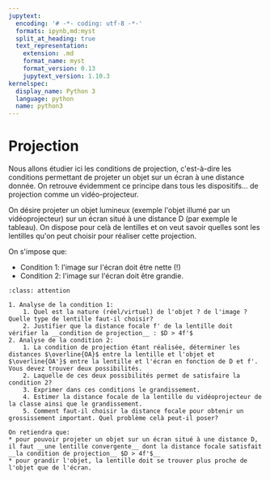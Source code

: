 ```yaml
---
jupytext:
  encoding: '# -*- coding: utf-8 -*-'
  formats: ipynb,md:myst
  split_at_heading: true
  text_representation:
    extension: .md
    format_name: myst
    format_version: 0.13
    jupytext_version: 1.10.3
kernelspec:
  display_name: Python 3
  language: python
  name: python3
---
```


# Projection

Nous allons étudier ici les conditions de projection, c'est-à-dire les conditions permettant de projeter un objet sur un écran à une distance donnée. On retrouve évidemment ce principe dans tous les dispositifs...  de projection comme un vidéo-projecteur.

On désire projeter un objet lumineux (exemple l'objet illumé par un vidéoprojecteur) sur un écran situé à une distance D (par exemple le tableau). On dispose pour celà de lentilles et on veut savoir quelles sont les lentilles qu'on peut choisir pour réaliser cette projection.

On s'impose que:
* Condition 1: l'image sur l'écran doit être nette (!)
* Condition 2: l'image sur l'écran doit être grandie.

````{admonition} Exercice 
:class: attention

1. Analyse de la condition 1:
    1. Quel est la nature (réel/virtuel) de l'objet ? de l'image ? Quelle type de lentille faut-il choisir?
    2. Justifier que la distance focale f' de la lentille doit vérifier la __condition de projection__ : $D > 4f'$
2. Analyse de la condition 2:
	1. La condition de projection étant réalisée, déterminer les distances $\overline{OA}$ entre la lentille et l'objet et $\overline{OA'}$ entre la lentille et l'écran en fonction de D et f'. Vous devez trouver deux possibilités.
	2. Laquelle de ces deux possibilités permet de satisfaire la condition 2?
	3. Exprimer dans ces conditions le grandissement.
	4. Estimer la distance focale de la lentille du vidéoprojecteur de la classe ainsi que le grandissement.
	5. Comment faut-il choisir la distance focale pour obtenir un grossissement important. Quel problème celà peut-il poser?
````

````{important} Bilan à retenir - Ce n'est PAS la correction
On retiendra que:
* pour pouvoir projeter un objet sur un écran situé à une distance D, il faut __une lentille convergente__ dont la distance focale satisfait __la condition de projection__ $D > 4f'$__
* pour grandir l'objet, la lentille doit se trouver plus proche de l'objet que de l'écran.
````
